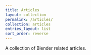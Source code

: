 ```yaml
---
title: Articles
layout: collection
permalink: /articles/
collection: articles
entries_layout: list
sort_order: reverse
---
```


A collection of Blender related articles.